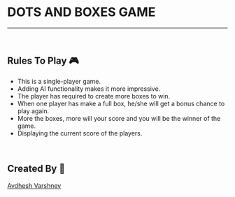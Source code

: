 # **DOTS AND BOXES GAME** 

---

<br>

## **Rules To Play 🎮** 

- This is a single-player game.
- Adding AI functionality makes it more impressive.
- The player has required to create more boxes to win.
- When one player has make a full box, he/she will get a bonus chance to play again.
- More the boxes, more will your score and you will be the winner of the game.
- Displaying the current score of the players.


<br>

## **Created By 👦**

[Avdhesh Varshney](https://github.com/Avdhesh-Varshney)

